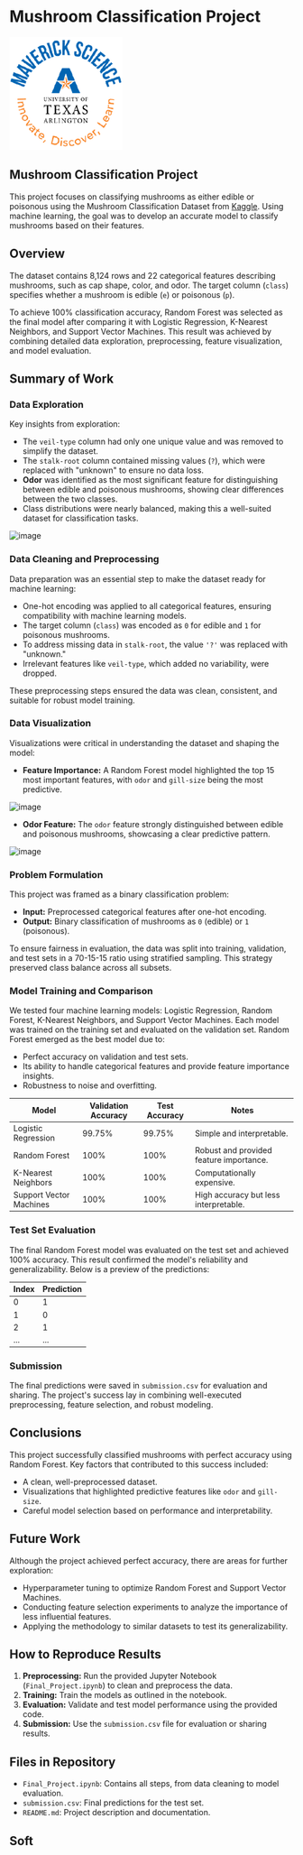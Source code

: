 # Mushroom Classification Project

![](UTA-DataScience-Logo.png)

## Mushroom Classification Project

This project focuses on classifying mushrooms as either edible or poisonous using the Mushroom Classification Dataset from [Kaggle](https://www.kaggle.com/datasets/uciml/mushroom-classification). Using machine learning, the goal was to develop an accurate model to classify mushrooms based on their features.

## Overview

The dataset contains 8,124 rows and 22 categorical features describing mushrooms, such as cap shape, color, and odor. The target column (`class`) specifies whether a mushroom is edible (`e`) or poisonous (`p`).

To achieve 100% classification accuracy, Random Forest was selected as the final model after comparing it with Logistic Regression, K-Nearest Neighbors, and Support Vector Machines. This result was achieved by combining detailed data exploration, preprocessing, feature visualization, and model evaluation.

## Summary of Work

### Data Exploration

Key insights from exploration:
- The `veil-type` column had only one unique value and was removed to simplify the dataset.
- The `stalk-root` column contained missing values (`?`), which were replaced with "unknown" to ensure no data loss.
- **Odor** was identified as the most significant feature for distinguishing between edible and poisonous mushrooms, showing clear differences between the two classes.
- Class distributions were nearly balanced, making this a well-suited dataset for classification tasks.

![image](https://github.com/user-attachments/assets/e3491a74-2994-4970-b0c7-1a82df902d59)

### Data Cleaning and Preprocessing

Data preparation was an essential step to make the dataset ready for machine learning:
- One-hot encoding was applied to all categorical features, ensuring compatibility with machine learning models.
- The target column (`class`) was encoded as `0` for edible and `1` for poisonous mushrooms.
- To address missing data in `stalk-root`, the value `'?'` was replaced with "unknown."
- Irrelevant features like `veil-type`, which added no variability, were dropped.

These preprocessing steps ensured the data was clean, consistent, and suitable for robust model training.

### Data Visualization

Visualizations were critical in understanding the dataset and shaping the model:
- **Feature Importance:** A Random Forest model highlighted the top 15 most important features, with `odor` and `gill-size` being the most predictive.

![image](https://github.com/user-attachments/assets/f8825499-6ed6-4e06-8bc7-d8a1ff673625)

- **Odor Feature:** The `odor` feature strongly distinguished between edible and poisonous mushrooms, showcasing a clear predictive pattern.

![image](https://github.com/user-attachments/assets/bd7b8984-0ff0-4c27-bb04-14d6111baf24)

### Problem Formulation

This project was framed as a binary classification problem:
- **Input:** Preprocessed categorical features after one-hot encoding.
- **Output:** Binary classification of mushrooms as `0` (edible) or `1` (poisonous).

To ensure fairness in evaluation, the data was split into training, validation, and test sets in a 70-15-15 ratio using stratified sampling. This strategy preserved class balance across all subsets.

### Model Training and Comparison

We tested four machine learning models: Logistic Regression, Random Forest, K-Nearest Neighbors, and Support Vector Machines. Each model was trained on the training set and evaluated on the validation set. Random Forest emerged as the best model due to:
- Perfect accuracy on validation and test sets.
- Its ability to handle categorical features and provide feature importance insights.
- Robustness to noise and overfitting.

| Model                  | Validation Accuracy | Test Accuracy | Notes                                   |
|------------------------|---------------------|---------------|-----------------------------------------|
| Logistic Regression    | 99.75%             | 99.75%        | Simple and interpretable.               |
| Random Forest          | 100%               | 100%          | Robust and provided feature importance. |
| K-Nearest Neighbors    | 100%               | 100%          | Computationally expensive.              |
| Support Vector Machines| 100%               | 100%          | High accuracy but less interpretable.   |

### Test Set Evaluation

The final Random Forest model was evaluated on the test set and achieved 100% accuracy. This result confirmed the model's reliability and generalizability. Below is a preview of the predictions:

| Index | Prediction |
|-------|------------|
| 0     | 1          |
| 1     | 0          |
| 2     | 1          |
| ...   | ...        |

### Submission

The final predictions were saved in `submission.csv` for evaluation and sharing. The project's success lay in combining well-executed preprocessing, feature selection, and robust modeling.

## Conclusions

This project successfully classified mushrooms with perfect accuracy using Random Forest. Key factors that contributed to this success included:
- A clean, well-preprocessed dataset.
- Visualizations that highlighted predictive features like `odor` and `gill-size`.
- Careful model selection based on performance and interpretability.

## Future Work

Although the project achieved perfect accuracy, there are areas for further exploration:
- Hyperparameter tuning to optimize Random Forest and Support Vector Machines.
- Conducting feature selection experiments to analyze the importance of less influential features.
- Applying the methodology to similar datasets to test its generalizability.

## How to Reproduce Results

1. **Preprocessing:** Run the provided Jupyter Notebook (`Final_Project.ipynb`) to clean and preprocess the data.
2. **Training:** Train the models as outlined in the notebook.
3. **Evaluation:** Validate and test model performance using the provided code.
4. **Submission:** Use the `submission.csv` file for evaluation or sharing results.

## Files in Repository

- `Final_Project.ipynb`: Contains all steps, from data cleaning to model evaluation.
- `submission.csv`: Final predictions for the test set.
- `README.md`: Project description and documentation.

## Soft
